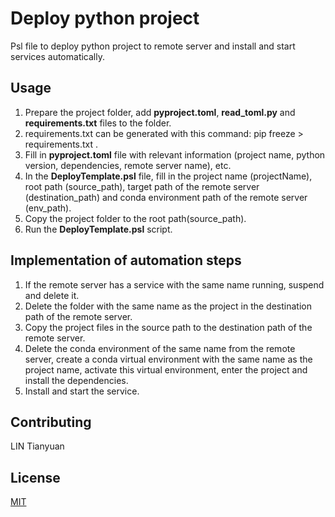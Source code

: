 # Deploy python project

Psl file to deploy python project to remote server and install and start services automatically.


## Usage

1. Prepare the project folder, add **pyproject.toml**, **read_toml.py** and **requirements.txt** files to the folder.
2. requirements.txt can be generated with this command: pip freeze > requirements.txt .
3. Fill in **pyproject.toml** file with relevant information (project name, python version, dependencies, remote server name), etc.
4. In the **DeployTemplate.psl** file, fill in the project name (projectName), root path (source_path), target path of the remote server (destination_path) and conda environment path of the remote server (env_path).
5. Copy the project folder to the root path(source_path).
6. Run the **DeployTemplate.psl** script.


## Implementation of automation steps

1. If the remote server has a service with the same name running, suspend and delete it.
2. Delete the folder with the same name as the project in the destination path of the remote server.
3. Copy the project files in the source path to the destination path of the remote server.
4. Delete the conda environment of the same name from the remote server, create a conda virtual environment with the same name as the project name, activate this virtual environment, enter the project and install the dependencies.
5. Install and start the service.
## Contributing

LIN Tianyuan

## License

[MIT](https://choosealicense.com/licenses/mit/)